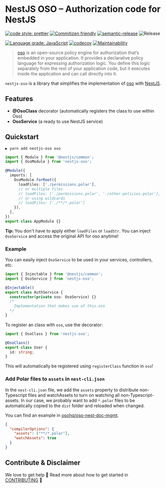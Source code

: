 # NestJS OSO – Authorization code for NestJS

[![code style: prettier](https://img.shields.io/badge/code_style-prettier-ff69b4.svg?style=flat-square)](https://github.com/prettier/prettier)
[![Commitizen friendly](https://img.shields.io/badge/commitizen-friendly-brightgreen.svg?style=flat-square)](http://commitizen.github.io/cz-cli/)
[![semantic-release](https://img.shields.io/badge/%20%20%F0%9F%93%A6%F0%9F%9A%80-semantic--release-e10079.svg?style=flat-square)](https://github.com/semantic-release/semantic-release)
![Release](https://github.com/bjerkio/nestjs-oso/workflows/Release/badge.svg)

[![Language grade: JavaScript](https://img.shields.io/lgtm/grade/javascript/g/bjerkio/nestjs-oso.svg?logo=lgtm&logoWidth=18)](https://lgtm.com/projects/g/bjerkio/nestjs-oso/context:javascript)
[![codecov](https://codecov.io/gh/bjerkio/nestjs-oso/branch/main/graph/badge.svg)](https://codecov.io/gh/bjerkio/nestjs-oso)
[![Maintainability](https://api.codeclimate.com/v1/badges/85ecf3895e428d2c3064/maintainability)](https://codeclimate.com/github/bjerkio/nestjs-oso/maintainability)

> [oso][] is an open-source policy engine for authorization that’s embedded in
> your application. It provides a declarative policy language for expressing
> authorization logic. You define this logic separately from the rest of your
> application code, but it executes inside the application and can call directly
> into it.

`nestjs-oso` is a library that simplifies the implementation of [oso][] with
[NestJS][nest].

## Features

- **@OsoClass** decorator (automatically registers the class to use within Oso)
- **OsoService** (a ready to use NestJS service)

## Quickstart

```shell
▶ yarn add nestjs-oso oso
```

```typescript
import { Module } from '@nestjs/common';
import { OsoModule } from 'nestjs-oso';

@Module({
  imports: [
    OsoModule.forRoot({
      loadFiles: ['./permissions.polar'],
      // or multiple files
      // loadFiles: ['./permissions.polar', './other-policies.polar'],
      // or using wildcards
      // loadFiles: ['./**/*.polar']
    }),
  ],
})
export class AppModule {}
```

**Tip:** You don't have to apply either `loadFiles` or `loadStr`. You can inject
`OsoService` and access the original API for oso anytime!

### Example

You can easily inject `OsoService` to be used in your services, controllers,
etc.

```typescript
import { Injectable } from '@nestjs/common';
import { OsoService } from 'nestjs-oso';

@Injectable()
export class AuthService {
  constructor(private oso: OsoService) {}
  /*
    Implementation that makes use of this.oso
  */
}
```

To register an class with `oso`, use the decorator:

```typescript
import { OsoClass } from 'nestjs-oso';

@OsoClass()
export class User {
  id: string;
}
```

This will automatically be registered using `registerClass` function in `oso`!

### Add Polar files to `assets` in `nest-cli.json`

In the `nest-cli.json` file, we add the `assets` property to distribute non-Typescript
files and watchAssets to turn on watching all non-Typescript-assets. In our case, we
probably want to add `*.polar` files to be automatically copied to the `dist` folder
and reloaded when changed.

You can find an example in [osohq/oso-nest-doc-mgmt](https://github.com/osohq/oso-nest-doc-mgmt/blob/main/nest-cli.json).

```json
{
  "compilerOptions": {
    "assets": ["**/*.polar"],
    "watchAssets": true
  }
}

```

## Contribute & Disclaimer

We love to get help 🙏 Read more about how to get started in
[CONTRIBUTING](CONTRIBUTING.md) 🌳

[oso]: https://github.com/osohq/oso
[nest]: https://github.com/nestjs/nest
